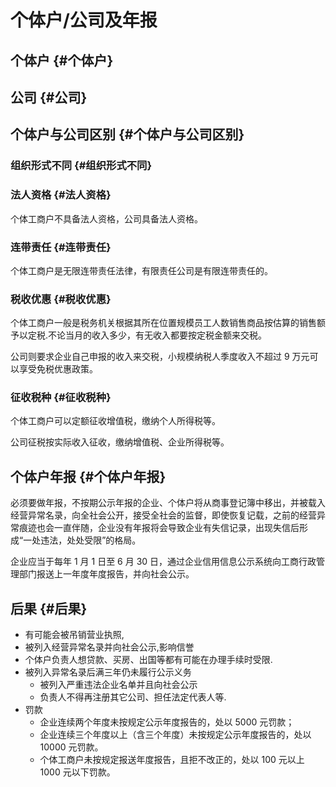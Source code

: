 # 个体户/公司及年报


## 个体户 {#个体户}


## 公司 {#公司}


## 个体户与公司区别 {#个体户与公司区别}


### 组织形式不同 {#组织形式不同}


### 法人资格 {#法人资格}

个体工商户不具备法人资格，公司具备法人资格。


### 连带责任 {#连带责任}

个体工商户是无限连带责任法律，有限责任公司是有限连带责任的。


### 税收优惠 {#税收优惠}

个体工商户一般是税务机关根据其所在位置规模员工人数销售商品按估算的销售额予以定税.不论当月的收入多少，有无收入都要按定税金额来交税。

公司则要求企业自己申报的收入来交税，小规模纳税人季度收入不超过 9 万元可以享受免税优惠政策。


### 征收税种 {#征收税种}

个体工商户可以定额征收增值税，缴纳个人所得税等。

公司征税按实际收入征收，缴纳增值税、企业所得税等。


## 个体户年报 {#个体户年报}

必须要做年报，不按期公示年报的企业、个体户将从商事登记簿中移出，并被载入经营异常名录，向全社会公开，接受全社会的监督，即使恢复记载，之前的经营异常痕迹也会一直伴随，企业没有年报将会导致企业有失信记录，出现失信后形成“一处违法，处处受限”的格局。

企业应当于每年 1 月 1 日至 6 月 30 日，通过企业信用信息公示系统向工商行政管理部门报送上一年度年度报告，并向社会公示。


## 后果 {#后果}

-   有可能会被吊销营业执照,
-   被列入经营异常名录并向社会公示,影响信誉
-   个体户负责人想贷款、买房、出国等都有可能在办理手续时受限.
-   被列入异常名录后满三年仍未履行公示义务
    -   被列入严重违法企业名单并且向社会公示
    -   负责人不得再注册其它公司、担任法定代表人等.
-   罚款
    -   企业连续两个年度未按规定公示年度报告的，处以 5000 元罚款；
    -   企业连续三个年度以上（含三个年度）未按规定公示年度报告的，处以 10000 元罚款。
    -   个体工商户未按规定报送年度报告，且拒不改正的，处以 100 元以上 1000 元以下罚款。
